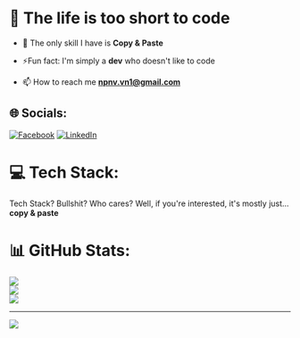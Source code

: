 # 💫 The life is too short to code

- 🌱 The only skill I have is **Copy & Paste**

- ⚡Fun fact: I'm simply a **dev** who doesn't like to code

- 📫 How to reach me **npnv.vn1@gmail.com**



## 🌐 Socials:
[![Facebook](https://img.shields.io/badge/Facebook-%231877F2.svg?logo=Facebook&logoColor=white)](https://facebook.com/vannguyenv12) [![LinkedIn](https://img.shields.io/badge/LinkedIn-%230077B5.svg?logo=linkedin&logoColor=white)](https://linkedin.com/in/vannguyenv12) 

# 💻 Tech Stack:
Tech Stack? Bullshit? Who cares? Well, if you're interested, it's mostly just... **copy & paste**
# 📊 GitHub Stats:
![](https://github-readme-stats.vercel.app/api?username=vannguyenv12&theme=dark&hide_border=false&include_all_commits=false&count_private=false)<br/>
![](https://github-readme-streak-stats.herokuapp.com/?user=vannguyenv12&theme=dark&hide_border=false)<br/>
![](https://github-readme-stats.vercel.app/api/top-langs/?username=vannguyenv12&theme=dark&hide_border=false&include_all_commits=false&count_private=false&layout=compact)

---
[![](https://visitcount.itsvg.in/api?id=vannguyenv12&icon=0&color=0)](https://visitcount.itsvg.in)

<!-- Proudly created with GPRM ( https://gprm.itsvg.in ) -->
